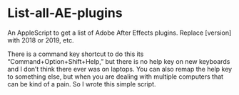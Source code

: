 # List-all-AE-plugins
An AppleScript to get a list of Adobe After Effects plugins.
Replace [version] with 2018 or 2019, etc.

There is a command key shortcut to do this its “Command+Option+Shift+Help,” but there is no help key on new keyboards and I don’t think there ever was on laptops. You can also remap the help key to something else, but when you are dealing with multiple computers that can be kind of a pain. So I wrote this simple script.
